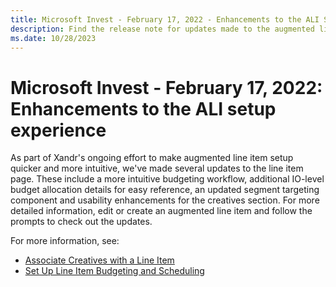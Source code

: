 ```yaml
---
title: Microsoft Invest - February 17, 2022 - Enhancements to the ALI Setup Experience
description: Find the release note for updates made to the augmented line item setup experience.
ms.date: 10/28/2023
---
```


# Microsoft Invest - February 17, 2022: Enhancements to the ALI setup experience

As part of Xandr's ongoing effort to make augmented line item setup quicker and more intuitive, we've made several updates to the line item page. These include a more intuitive budgeting workflow, additional IO-level budget allocation details for easy reference, an updated segment targeting component and usability enhancements for the creatives section. For more detailed information, edit or create an augmented line item and follow the prompts to check out the updates.

For more information, see:

- [Associate Creatives with a Line Item](associate-creatives-with-a-line-item.md)
- [Set Up Line Item Budgeting and Scheduling](set-up-line-item-budgeting-and-scheduling.md)
